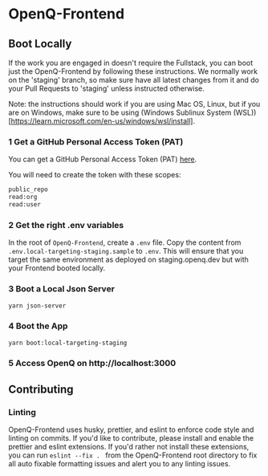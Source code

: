 # OpenQ-Frontend 
 
## Boot Locally

If the work you are engaged in doesn't require the Fullstack, you can boot just the OpenQ-Frontend by following these instructions. We normally work on the 'staging' branch, so make sure have all latest changes from it and do your Pull Requests to 'staging' unless instructed otherwise.

Note: the instructions should work if you are using Mac OS, Linux, but if you are on Windows, make sure to be using (Windows Sublinux System (WSL))[https://learn.microsoft.com/en-us/windows/wsl/install]. 

### 1 Get a GitHub Personal Access Token (PAT)

You can get a GitHub Personal Access Token (PAT) [here](https://docs.github.com/en/authentication/keeping-your-account-and-data-secure/creating-a-personal-access-token).

You will need to create the token with these scopes:

```bash
public_repo
read:org
read:user
```

### 2 Get the right .env variables

In the root of `OpenQ-Frontend`, create a `.env` file.
Copy the content from `.env.local-targeting-staging.sample` to `.env`.
This will ensure that you target the same environment as deployed on staging.openq.dev but with your Frontend booted locally.

### 3 Boot a Local Json Server

```bash
yarn json-server
```

### 4 Boot the App

```bash
yarn boot:local-targeting-staging
```

### 5 Access OpenQ on http://localhost:3000

## Contributing

### Linting


OpenQ-Frontend uses husky, prettier, and eslint to enforce code style and linting on commits. If you'd like to contribute, please install and enable the prettier and eslint extensions. If you'd rather not install these extensions, you can run `eslint --fix . ` from the OpenQ-Frontend root directory to fix all auto fixable formatting issues and alert you to any linting issues.
